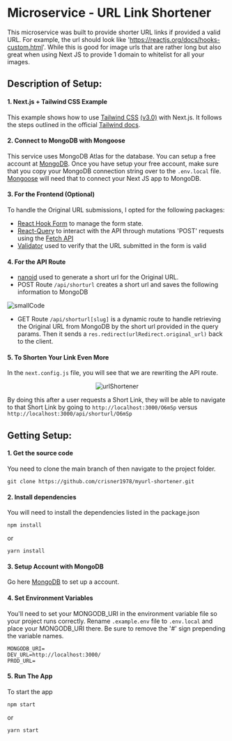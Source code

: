# Microservice - URL Link Shortener

This microservice was built to provide shorter URL links if provided a valid URL. For example, the url should look like 'https://reactjs.org/docs/hooks-custom.html'. While this is good for image urls that are rather long but also great when using Next JS to provide 1 domain to whitelist for all your images.

## Description of Setup:
#### 1. Next.js + Tailwind CSS Example
This example shows how to use [Tailwind CSS](https://tailwindcss.com/) [(v3.0)](https://tailwindcss.com/blog/tailwindcss-v3) with Next.js. It follows the steps outlined in the official [Tailwind docs](https://tailwindcss.com/docs/guides/nextjs).

#### 2. Connect to MongoDB with Mongoose
This service uses MongoDB Atlas for the database. You can setup a free account at [MongoDB](https://www.mongodb.com/). Once you have setup your free account, make sure that you copy your MongoDB connection string over to the `.env.local` file. [Mongoose](https://mongoosejs.com/docs/index.html) will need that to connect your Next JS app to MongoDB.

#### 3. For the Frontend (Optional)
To handle the Original URL submissions, I opted for the following packages:
- [React Hook Form](https://react-hook-form.com/) to manage the form state.
- [React-Query](https://tanstack.com/query/v4) to interact with the API through mutations 'POST' requests using the [Fetch API](https://fetch.spec.whatwg.org/)
- [Validator](https://github.com/validatorjs/validator.js) used to verify that the URL submitted in the form is valid

#### 4. For the API Route
- [nanoid](https://github.com/ai/nanoid) used to generate a short url for the Original URL.
- POST Route `/api/shorturl` creates a short url and saves the following information to MongoDB

![smallCode](https://user-images.githubusercontent.com/87502003/192669223-84237cba-48b4-43b1-8375-a8656c75aa0a.png)

- GET Route `/api/shorturl[slug]` is a dynamic route to handle retrieving the Original URL from MongoDB by the short url provided in the query params. Then it sends a `res.redirect(urlRedirect.original_url)` back to the client.

#### 5. To Shorten Your Link Even More
In the `next.config.js` file, you will see that we are rewriting the API route.

<div style="text-align: center;">
  <img src="https://user-images.githubusercontent.com/87502003/192666754-62085ba0-c8b7-4a03-bc98-5be6f74310cc.png" alt="urlShortener" style="max-width: 500px; ">
</div>


By doing this after a user requests a Short Link, they will be able to navigate to that Short Link by going to `http://localhost:3000/O6mSp` versus `http://localhost:3000/api/shorturl/O6mSp`

## Getting Setup:
#### 1. Get the source code
You need to clone the main branch of then navigate to the project folder.
```
git clone https://github.com/crisner1978/myurl-shortener.git
```
#### 2. Install dependencies
You will need to install the dependencies listed in the package.json
```
npm install
```
or
```
yarn install
```
#### 3. Setup Account with MongoDB
Go here [MongoDB](https://www.mongodb.com/) to set up a account.
#### 4. Set Environment Variables
You'll need to set your MONGODB_URI in the environment variable file so your project runs correctly. Rename `.example.env` file to `.env.local` and place your MONGODB_URI there. Be sure to remove the '#' sign prepending the variable names.
```
MONGODB_URI=
DEV_URL=http://localhost:3000/
PROD_URL=
```
#### 5. Run The App
To start the app 
```
npm start
```
or
```
yarn start
```
